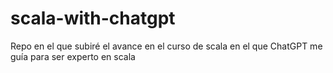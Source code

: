 # scala-with-chatgpt
Repo en el que subiré el avance en el curso de scala en el que ChatGPT me guía para ser experto en scala

